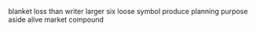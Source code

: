 blanket loss than writer larger six loose symbol produce planning purpose aside alive market compound